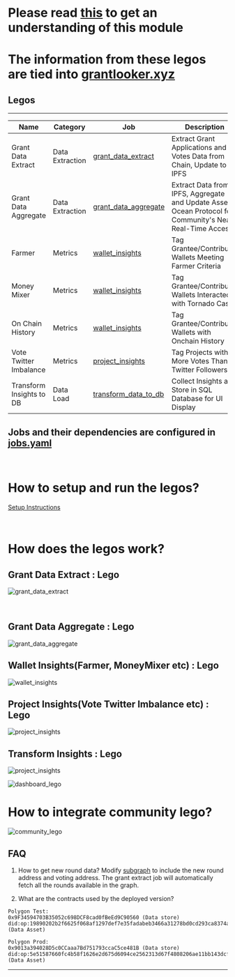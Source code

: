 
# Please read [this](https://www.canva.com/design/DAFZQUHbKc8/agH9xR62sv3k1rTnEV5Whw/view?) to get an understanding of this module

# The information from these legos are tied into [grantlooker.xyz](https://www.grantlooker.xyz/projects)

 ## Legos
--------

| Name               | Category         | Job                          | Description |
| -------------------| ------------ | ---------------------------- | ----- |
| Grant Data Extract | Data Extraction | [grant_data_extract](https://github.com/kikura3/gtclooker-legos/tree/master/src/jobs/grant_data_extract) | Extract Grant Applications and Votes Data from Chain, Update to IPFS      |
| Grant Data Aggregate | Data Extraction   | [grant_data_aggregate](https://github.com/kikura3/gtclooker-legos/tree/master/src/jobs/grant_data_aggregate)        |   Extract Data from IPFS, Aggregate and Update Asset in Ocean Protocol for Community's Near Real-Time Access    |
| Farmer | Metrics  | [wallet_insights](https://github.com/kikura3/gtclooker-legos/tree/master/src/jobs/wallet_insights) | Tag Grantee/Contributor Wallets Meeting Farmer Criteria |
| Money Mixer | Metrics | [wallet_insights](https://github.com/kikura3/gtclooker-legos/tree/master/src/jobs/wallet_insights)  | Tag Grantee/Contributor Wallets Interacted with Tornado Cash |
| On Chain History | Metrics | [wallet_insights](https://github.com/kikura3/gtclooker-legos/tree/master/src/jobs/wallet_insights) | Tag Grantee/Contributor Wallets with Onchain History |
| Vote Twitter Imbalance | Metrics | [project_insights](https://github.com/kikura3/gtclooker-legos/tree/master/src/jobs/project_insights)  | Tag Projects with More Votes Than Twitter Followers|
| Transform Insights to DB | Data Load | [transform_data_to_db](https://github.com/kikura3/gtclooker-legos/tree/master/src/jobs/transform_data_to_db)  | Collect Insights and Store in SQL Database for UI Display |

Jobs and their dependencies are configured in [jobs.yaml](https://github.com/kikura3/gtclooker-legos/blob/master/src/job.yaml)
-----
&nbsp;

# How to setup and run the legos?

[Setup Instructions]()

&nbsp;

# How does the legos work?

## Grant Data Extract : Lego

![grant_data_extract](/docs/grant_data_extract.png)

&nbsp;

## Grant Data Aggregate : Lego

![grant_data_aggregate](/docs/grant_data_aggregate.png)

## Wallet Insights(Farmer, MoneyMixer etc) : Lego

![wallet_insights](/docs/wallet_insights.png)

## Project Insights(Vote Twitter Imbalance etc) : Lego

![project_insights](/docs/project_insights.png)

## Transform Insights : Lego

![project_insights](/docs/transform_insights.png)

![dashboard_lego](/docs/dashboard_lego.png)

# How to integrate community lego?

![community_lego](/docs/community_adapter.png)


## FAQ

1. How to get new round data?
Modify [subgraph](https://github.com/kikura3/gitcoin-grant-data-subgraph) to include the new round address and voting address. The grant extract job will automatically fetch all the rounds available in the graph.

2. What are the contracts used by the deployed version?

```
Polygon Test:
0x9F34594703B35052c698DCF8cad0fBeEd9C90560 (Data store)
did:op:19890202b2f6625f068af1297def7e35fadabeb3466a31278bd0cd293ca8374a (Data Asset)

Polygon Prod:
0x9013a394028D5c0CCaaa7Bd751793ccaC5ce481B (Data store)
did:op:5e51587660fc4b58f1626e2d675d6094ce2562313d67f4808206ae11bb143dcf (Data Asset)
```

----------




